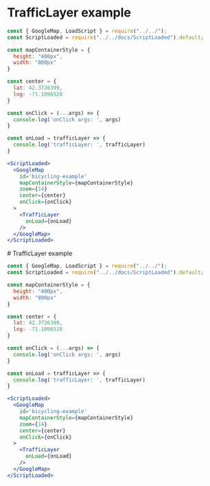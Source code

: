 # TrafficLayer example

```jsx
const { GoogleMap, LoadScript } = require("../../");
const ScriptLoaded = require("../../docs/ScriptLoaded").default;

const mapContainerStyle = {
  height: "400px",
  width: "800px"
}

const center = {
  lat: 42.3726399,
  lng: -71.1096528
}

const onClick = (...args) => {
  console.log('onClick args: ', args)
}

const onLoad = trafficLayer => {
  console.log('trafficLayer: ', trafficLayer)
}

<ScriptLoaded>
  <GoogleMap
    id='bicycling-example'
    mapContainerStyle={mapContainerStyle}
    zoom={14}
    center={center}
    onClick={onClick}
  >
    <TrafficLayer
      onLoad={onLoad}
    />
  </GoogleMap>
</ScriptLoaded>
```
                                                                                                                                                                                                                                                                                                                                                                                                                                                                                                                                                                                                                                                                                                                                                                                                                                                                                                                                                                                                                                                                                                                                                                                                                                                                                                                                                                                                                                                                                                                                                                                                                                                                                                                                                                                                                                                                                                                                       # TrafficLayer example

```jsx
const { GoogleMap, LoadScript } = require("../../");
const ScriptLoaded = require("../../docs/ScriptLoaded").default;

const mapContainerStyle = {
  height: "400px",
  width: "800px"
}

const center = {
  lat: 42.3726399,
  lng: -71.1096528
}

const onClick = (...args) => {
  console.log('onClick args: ', args)
}

const onLoad = trafficLayer => {
  console.log('trafficLayer: ', trafficLayer)
}

<ScriptLoaded>
  <GoogleMap
    id='bicycling-example'
    mapContainerStyle={mapContainerStyle}
    zoom={14}
    center={center}
    onClick={onClick}
  >
    <TrafficLayer
      onLoad={onLoad}
    />
  </GoogleMap>
</ScriptLoaded>
```
